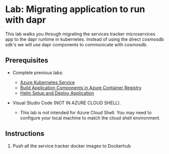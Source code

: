 # Lab: Migrating application to run with dapr

This lab walks you through migrating the services tracker microservices app to the dapr runtime in kubernetes. Instead of using the direct cosmosdb sdk's we will use dapr components to communicate with cosmosdb. 

## Prerequisites

* Complete previous labs:
    * [Azure Kubernetes Service](../../create-aks-cluster/README.md)
    * [Build Application Components in Azure Container Registry](../../build-application/README.md)
    * [Helm Setup and Deploy Application](../../helm-setup-deploy/README.md)

* Visual Studio Code (NOT IN AZURE CLOUD SHELL). 

    * This lab is not intended for Azure Cloud Shell. You may need to configure your local machine to match the cloud shell environment. 

## Instructions

1. Push all the service tracker docker images to Dockerhub